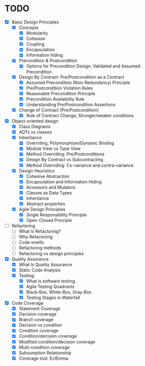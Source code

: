 # TODO

- [X] Basic Design Principles
  - [X] Concepts 
    - [X] Modularity
    - [X] Cohesion
    - [X] Coupling
    - [X] Encapsulation
    - [X] Information hiding
  - [X] Precondition & Postcondition
    - [X] Options for Precondition Design: Validated and Assumed Precondition
  - [X] Design By Contract: Pre/Postcondition as a Contract
    - [X] Assumed Precondition (Non-Redundancy) Principle
    - [X] Pre/Postcondition Violation Rules
    - [X] Reasonable Precondition Principle
    - [X] Precondition Availability Rule
    - [X] Understanding Pre/Postcondition Assertions
  - [X] Change of Contract (Pre/Postcondition) 
    - [X] Rule of Contract Change, Stronger/weaker conditions
- [X] Object-oriented design
  - [X] Class Diagrams 
  - [X] ADTs vs classes
  - [X] Inheritance
    - [X] Overriding, Polymorphism/Dynamic Binding
    - [X] Module View vs Type View
    - [X] Method Overriding: Pre/Postconditions
    - [X] Design By Contract vs Subcontracting
    - [X] Method Overriding: Co-variance and contra-variance
  - [X] Design Heuristics
    - [X] Cohesive Abstraction
    - [X] Encapsulation and Information Hiding
    - [X] Accessors and Mutators
    - [X] Classes as Data Types
    - [X] Inheritance
    - [X] Abstract properties
  - [X] Agile Design Principles
    - [X] Single Responsibility Principle
    - [X] Open-Closed Principle
- [ ] Refactoring
  - [ ] What Is Refactoring?
  - [ ] Why Refactoring
  - [ ] Code smells
  - [ ] Refactoring methods
  - [ ] Refactoring vs design principles
- [X] Quality Assurance
  - [X] What Is Quality Assurance
  - [X] Static Code Analysis
  - [X] Testing: 
    - [X] What is software testing
    - [X] Agile Testing Quadrants
    - [X] Black-Box, White-Box, Gray-Box
    - [X] Testing Stages in Waterfall
- [X] Code Coverage
  - [X] Statement Coverage
  - [X] Decision coverage
  - [X] Branch coverage 
  - [X] Decision vs condition
  - [X] Condition coverage
  - [X] Condition/decision coverage
  - [X] Modified condition/decision coverage
  - [X] Multi-condition coverage
  - [X] Subsumption Relationship 
  - [X] Coverage tool: EclEmma